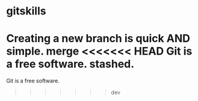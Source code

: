 # gitskills
Creating a new branch is quick AND simple.
merge
<<<<<<< HEAD
Git is a free software.
stashed.
=======
Git is a free software.
>>>>>>> dev
